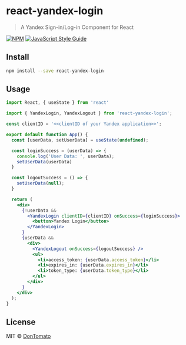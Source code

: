 # react-yandex-login

> A Yandex Sign-in/Log-in Component for React

[![NPM](https://img.shields.io/npm/v/react-yandex-login.svg)](https://www.npmjs.com/package/react-yandex-login) [![JavaScript Style Guide](https://img.shields.io/badge/code_style-standard-brightgreen.svg)](https://standardjs.com)

## Install

```bash
npm install --save react-yandex-login
```

## Usage

```jsx
import React, { useState } from 'react'

import { YandexLogin, YandexLogout } from 'react-yandex-login';

const clientID = '<<clientID of your Yandex application>>';

export default function App() {
  const [userData, setUserData] = useState(undefined);

  const loginSuccess = (userData) => {
    console.log('User Data: ', userData);
    setUserData(userData)
  }

  const logoutSuccess = () => {
    setUserData(null);
  }

  return (
    <div>
      {!userData && 
        <YandexLogin clientID={clientID} onSuccess={loginSuccess}>
          <button>Yandex Login</button>
        </YandexLogin>
      }
      {userData &&
        <div>
          <YandexLogout onSuccess={logoutSuccess} />
          <ul>
            <li>access_token: {userData.access_token}</li>
            <li>expires_in: {userData.expires_in}</li>
            <li>token_type: {userData.token_type}</li>
          </ul>
        </div>
      }
    </div>
  );
}
```

## License

MIT © [DonTomato](https://github.com/DonTomato)
